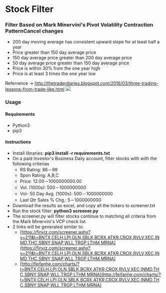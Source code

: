 # Stock Filter


### Filter Based on Mark Minervini's Pivot Volatility Contraction PatternCancel changes
- 200 day moving average has consistent upward slope for at least half a year
- Price greater than 150 day average price
- 150 day average price greater than 200 day average price
- 50 day average price greater than 150 day average price
- Price is within 30% from the one year high
- Price is at least 3 times the one year low

Referrence -> http://thetraderdiaries.blogspot.com/2016/03/three-trading-lessons-from-trade-like.html
![](https://4.bp.blogspot.com/-Sbd60ef_S4Y/VtbaITrI-YI/AAAAAAAABqc/V31wAawRnyU/s1600/IMG_0077.PNG)


### Usage

#### Requirements
- Python3
- pip3

#### Instructions
- Install libraries: **pip3 install -r requirements.txt**
- On a paid Investor's Business Daily account, filter stocks with with the following criterias
  - RS Rating: 86－99
  - Spon Rating: A,B,C
  - Price: 12.00－1000000000.00
  - Vol. (1000s): 500－1000000000
  - Vol- 50 Day Avg. (1000s): 500－1000000000
  - Last Qtr Sales % Chg.: 5－1000000000
- Download the results as excel, and copy all the tickers to screener.txt
- Run the stock filter: **python3 screener.py**
- The screener.py will filter stocks continue to matching all criteria from the Mark Minervini's VCP check list
- 2 links will be generated similar to:
  - [https://finviz.com/screener.ashx?v=211&t=BNTX,CELH,LPI,OLN,SBLK,BCRX,ATKR,CROX,RVLV,XEC,INMD,THC,SBNY,SNAP,WLL,TRGP,LTHM,MRNA](https://finviz.com/screener.ashx?v=211&t=BNTX,CELH,LPI,OLN,SBLK,BCRX,ATKR,CROX,RVLV,XEC,INMD,THC,SBNY,SNAP,WLL,TRGP,LTHM,MRNA)
  - [http://feifanhe.com/charts/?t=BNTX,CELH,LPI,OLN,SBLK,BCRX,ATKR,CROX,RVLV,XEC,INMD,THC,SBNY,SNAP,WLL,TRGP,LTHM,MRNA](http://feifanhe.com/charts/?t=BNTX,CELH,LPI,OLN,SBLK,BCRX,ATKR,CROX,RVLV,XEC,INMD,THC,SBNY,SNAP,WLL,TRGP,LTHM,MRNA)
